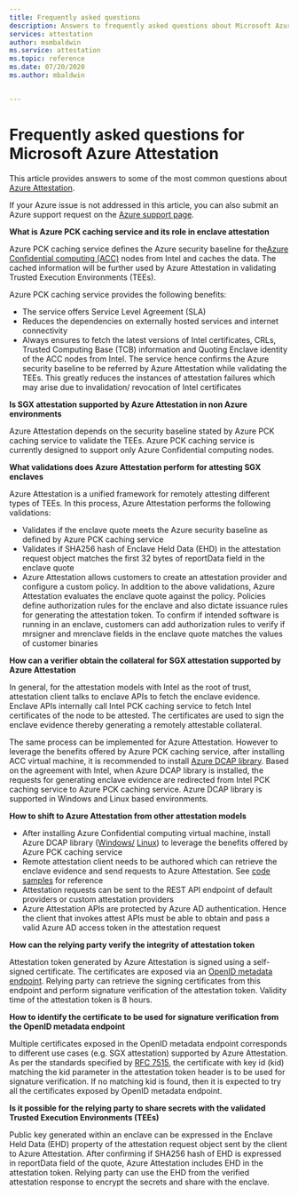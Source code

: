```yaml
---
title: Frequently asked questions
description: Answers to frequently asked questions about Microsoft Azure Attestation
services: attestation
author: msmbaldwin
ms.service: attestation
ms.topic: reference
ms.date: 07/20/2020
ms.author: mbaldwin


---
```


# Frequently asked questions for Microsoft Azure Attestation

This article provides answers to some of the most common questions about [Azure Attestation](overview.md).

If your Azure issue is not addressed in this article, you can also submit an Azure support request on the [Azure support page](https://azure.microsoft.com/support/options/).

**What is Azure PCK caching service and its role in enclave attestation**

Azure PCK caching service defines the Azure security baseline for the[Azure Confidential computing (ACC)](../confidential-computing/overview.md) nodes from Intel and caches the data. The cached information will be further used by Azure Attestation in validating Trusted Execution Environments (TEEs).  

Azure PCK caching service provides the following benefits: 
   - The service offers Service Level Agreement (SLA)  
   - Reduces the dependencies on externally hosted services and internet connectivity 
   - Always ensures to fetch the latest versions of Intel certificates, CRLs, Trusted Computing Base (TCB) information and Quoting Enclave identity of the ACC nodes from Intel.      The service hence confirms the Azure security baseline to be referred by Azure Attestation while validating the TEEs. This greatly reduces the instances of attestation          failures which may arise due to invalidation/ revocation of Intel certificates  

**Is SGX attestation supported by Azure Attestation in non Azure environments**

Azure Attestation depends on the security baseline stated by Azure PCK caching service to validate the TEEs. Azure PCK caching service is currently designed to support only Azure Confidential computing nodes. 

**What validations does Azure Attestation perform for attesting SGX enclaves**

Azure Attestation is a unified framework for remotely attesting different types of TEEs. In this process, Azure Attestation performs the following validations: 

   - Validates if the enclave quote meets the Azure security baseline as defined by Azure PCK caching service 
   - Validates if SHA256 hash of Enclave Held Data (EHD) in the attestation request object matches the first 32 bytes of reportData field in the enclave quote 
   - Azure Attestation allows customers to create an attestation provider and configure a custom policy. In addition to the above validations, Azure Attestation evaluates the        enclave quote against the policy. Policies define authorization rules for the enclave and also dictate issuance rules for generating the attestation token. To confirm if        intended software is running in an enclave, customers can add authorization rules to verify if mrsigner and mrenclave fields in the enclave quote matches the values of          customer binaries

**How can a verifier obtain the collateral for SGX attestation supported by Azure Attestation**

In general, for the attestation models with Intel as the root of trust, attestation client talks to enclave APIs to fetch the enclave evidence. Enclave APIs internally call Intel PCK caching service to fetch Intel certificates of the node to be attested. The certificates are used to sign the enclave evidence thereby generating a remotely attestable collateral.  

The same process can be implemented for Azure Attestation. However to leverage the benefits offered by Azure PCK caching service,  after installing ACC virtual machine, it is recommended to install [Azure DCAP library](https://www.nuget.org/packages/Microsoft.Azure.DCAP). Based on the agreement with Intel, when Azure DCAP library is installed, the requests for generating enclave evidence are redirected from Intel PCK caching service to Azure PCK caching service. Azure DCAP library is supported in Windows and Linux based environments. 

**How to shift to Azure Attestation from other attestation models**

- After installing Azure Confidential computing virtual machine, install Azure DCAP library ([Windows/](https://www.nuget.org/packages/Microsoft.Azure.DCAP/) [Linux](https://packages.microsoft.com/ubuntu/18.04/prod/pool/main/a/az-dcap-client/)) to leverage the benefits offered by Azure PCK caching service 
- Remote attestation client needs to be authored which can retrieve the enclave evidence and send requests to Azure Attestation. See [code samples](/samples/browse/?expanded=azure&terms=attestation) for reference 
- Attestation requests can be sent to the REST API endpoint of default providers or custom attestation providers 
- Azure Attestation APIs are protected by Azure AD authentication. Hence the client that invokes attest APIs must be able to obtain and pass a valid Azure AD access token in the attestation request 

**How can the relying party verify the integrity of attestation token**

Attestation token generated by Azure Attestation is signed using a self-signed certificate. The certificates are exposed via an [OpenID metadata endpoint](/rest/api/attestation/metadataconfiguration/get). Relying party can retrieve the signing certificates from this endpoint and perform signature verification of the attestation token. Validity time of the attestation token is 8 hours. 

**How to identify the certificate to be used for signature verification from the OpenID metadata endpoint**

Multiple certificates exposed in the OpenID metadata endpoint corresponds to different use cases (e.g. SGX attestation) supported by Azure Attestation. As per the standards specified by [RFC 7515](https://tools.ietf.org/html/rfc7515), the certificate with key id (kid) matching the kid parameter in the attestation token header is to be used for signature verification. If no matching kid is found, then it is expected to try all the certificates exposed by OpenID metadata endpoint.

**Is it possible for the relying party to share secrets with the validated Trusted Execution Environments (TEEs)**

Public key generated within an enclave can be expressed in the Enclave Held Data (EHD) property of the attestation request object sent by the client to Azure Attestation. After confirming if SHA256 hash of EHD is expressed in reportData field of the quote, Azure Attestation includes EHD in the attestation token. Relying party can use the EHD from the verified attestation response to encrypt the secrets and share with the enclave. 

 
